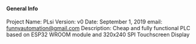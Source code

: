 #### General Info
 Project Name: PLsi
 Version:      v0
 Date:         September 1, 2019
 email:        funnyautomation@gmail.com
 Description:  Cheap and fully functional PLC based on ESP32 WROOM module and 320x240 SPI Touchscreen Display
